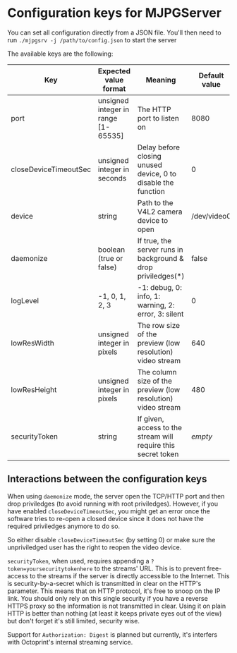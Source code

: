 # Configuration keys for MJPGServer

You can set all configuration directly from a JSON file.
You'll then need to run `./mjpgsrv -j /path/to/config.json` to start the server


The available keys are the following:

| Key                   |  Expected value format              | Meaning                                                       | Default value |
|-----------------------|-------------------------------------|---------------------------------------------------------------|---------------|
| port                  | unsigned integer in range [1-65535] | The HTTP port to listen on                                    |  8080         |
| closeDeviceTimeoutSec | unsigned integer in seconds         | Delay before closing unused device, 0 to disable the function |  0            |
| device                | string                              | Path to the V4L2 camera device to open                        | /dev/video0   |
| daemonize             | boolean (true or false)             | If true, the server runs in background & drop priviledges(*)  | false         |
| logLevel              | -1, 0, 1, 2, 3                      | -1: debug, 0: info, 1: warning, 2: error, 3: silent           | 0             |
| lowResWidth           | unsigned integer in pixels          | The row size of the preview (low resolution) video stream     | 640           |
| lowResHeight          | unsigned integer in pixels          | The column size of the preview (low resolution) video stream  | 480           |
| securityToken         | string                              | If given, access to the stream will require this secret token | *empty*       |

## Interactions between the configuration keys

When using `daemonize` mode, the server open the TCP/HTTP port and then drop priviledges (to avoid running with root priviledges). However, if you 
have enabled `closeDeviceTimeoutSec`, you might get an error once the software tries to re-open a closed device since it does not have the required
priviledges anymore to do so.

So either disable `closeDeviceTimeoutSec` (by setting 0) or make sure the unpriviledged user has the right to reopen the video device.

`securityToken`, when used, requires appending a `?token=yoursecuritytokenhere` to the streams' URL. This is to prevent free-access to the streams if the 
server is directly accessible to the Internet. This is security-by-a-secret which is transmitted in clear on the HTTP's parameter.
This means that on HTTP protocol, it's free to snoop on the IP link. You should only rely on this single security if you have a reverse HTTPS proxy so the information is not transmitted in clear.
Using it on plain HTTP is better than nothing (at least it keeps private eyes out of the view) but don't forget it's still limited, security wise.

Support for `Authorization: Digest` is planned but currently, it's interfers with Octoprint's internal streaming service.

